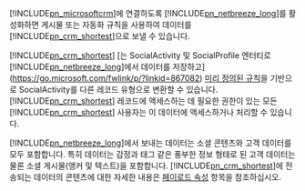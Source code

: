 [!INCLUDE[pn_microsoftcrm](pn-microsoftcrm.md)]에 연결하도록 [!INCLUDE[pn_netbreeze_long](pn-social-engagement-long.md)]를 활성화하면 게시물 또는 자동화 규칙을 사용하여 데이터를 [!INCLUDE[pn_crm_shortest](pn-crm-shortest.md)]으로 보낼 수 있습니다.  
  
 [!INCLUDE[pn_crm_shortest](pn-crm-shortest.md)] [는 SocialActivity 및 SocialProfile 엔터티로 [!INCLUDE[pn_netbreeze_long](pn-social-engagement-long.md)]에서 데이터를 저장하고](https://go.microsoft.com/fwlink/p/?linkid=867082) [미리 정의된 규칙](https://go.microsoft.com/fwlink/p/?LinkID=624394)을 기반으로 SocialActivity를 다른 레코드 유형으로 변환할 수 있습니다. [!INCLUDE[pn_crm_shortest](pn-crm-shortest.md)] 레코드에 액세스하는 데 필요한 권한이 있는 모든 [!INCLUDE[pn_crm_shortest](pn-crm-shortest.md)] 사용자는 이 데이터에 액세스하거나 처리할 수 있습니다.  
  
 [!INCLUDE[pn_netbreeze_long](pn-social-engagement-long.md)]에서 보내는 데이터는 소셜 콘텐츠와 고객 데이터를 모두 포함합니다. 특히 데이터는 감정과 태그 같은 풍부한 정보 형태로 된 고객 데이터는 물론 소셜 게시물(앵커 및 텍스트)을 포함합니다. [!INCLUDE[pn_crm_shortest](pn-crm-shortest.md)]에 전송되는 데이터의 콘텐츠에 대한 자세한 내용은 [페이로드 속성](https://go.microsoft.com/fwlink/p/?LinkID=799094) 항목을 참조하십시오.